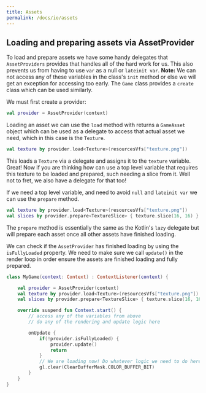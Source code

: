```yaml
---
title: Assets
permalink: /docs/io/assets
---
```


## Loading and preparing assets via AssetProvider

To load and prepare assets we have some handy delegates that `AssetProviders` provides that handles all of the hard work for us. This also prevents us from having to use `var` as a null or `lateinit var`. **Note:** We can not access any of these variables in the class's `init` method or else we will get an exception for accessing too early. The `Game` class provides a `create` class which can be used similarly.

We must first create a provider:

```kotlin
val provider = AssetProvider(context)
```

Loading an asset we can use the `load` method with returns a `GameAsset` object which can be used as a delegate to access that actual asset we need, which in this case is the `Texture`.

```kotlin
val texture by provider.load<Texture>(resourcesVfs["texture.png"])
```

This loads a `Texture` via a delegate and assigns it to the `texture` variable. Great! Now if you are thinking how can use a top level variable that requires this texture to be loaded and prepared, such needing a slice from it. Well not to fret, we also have a delegate for that too!

If we need a top level variable, and need to avoid `null` and `lateinit var` we can use the `prepare` method.

```kotlin
val texture by provider.load<Texture>(resourcesVfs["texture.png"])
val slices by provider.prepare<TextureSlice> { texture.slice(16, 16) }
```

The `prepare` method is essentially the same as the Kotlin's `lazy` delegate but will prepare each asset once all other assets have finished loading.

We can check if the `AssetProvider` has finished loading by using the `isFullyLoaded` property. We need to make sure we call `update()` in the render loop in order ensure the assets are finished loading and fully prepared.

```kotlin
class MyGame(context: Context) : ContextListener(context) {

    val provider = AssetProvider(context)
    val texture by provider.load<Texture>(resourcesVfs["texture.png"]) // loads on a separate thread
    val slices by provider.prepare<TextureSlice> { texture.slice(16, 16) }

    override suspend fun Context.start() {
        // access any of the variables from above
        // do any of the rendering and update logic here

        onUpdate {
            if(!provider.isFullyLoaded) {
                provider.update()
                return
            }
            // We are loading now! Do whatever logic we need to do here.
            gl.clear(ClearBufferMask.COLOR_BUFFER_BIT)
        }
    }
}
```
